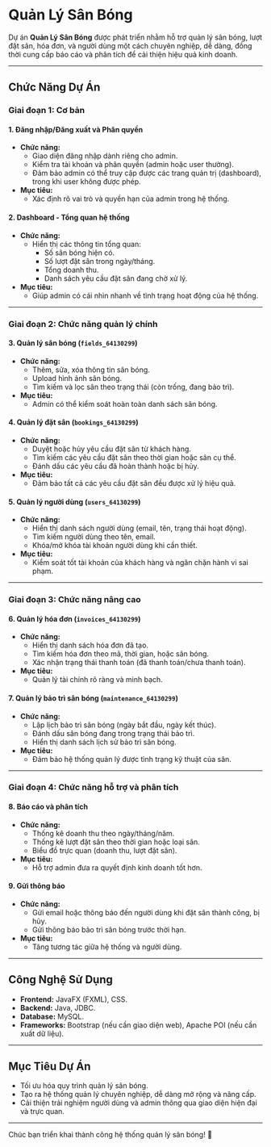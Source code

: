 # Quản Lý Sân Bóng

Dự án **Quản Lý Sân Bóng** được phát triển nhằm hỗ trợ quản lý sân bóng, lượt đặt sân, hóa đơn, và người dùng một cách chuyên nghiệp, dễ dàng, đồng thời cung cấp báo cáo và phân tích để cải thiện hiệu quả kinh doanh.

---

## Chức Năng Dự Án

### Giai đoạn 1: Cơ bản

#### 1. Đăng nhập/Đăng xuất và Phân quyền
- **Chức năng:**
  - Giao diện đăng nhập dành riêng cho admin.
  - Kiểm tra tài khoản và phân quyền (admin hoặc user thường).
  - Đảm bảo admin có thể truy cập được các trang quản trị (dashboard), trong khi user không được phép.
- **Mục tiêu:**
  - Xác định rõ vai trò và quyền hạn của admin trong hệ thống.

#### 2. Dashboard - Tổng quan hệ thống
- **Chức năng:**
  - Hiển thị các thông tin tổng quan:
    - Số sân bóng hiện có.
    - Số lượt đặt sân trong ngày/tháng.
    - Tổng doanh thu.
    - Danh sách yêu cầu đặt sân đang chờ xử lý.
- **Mục tiêu:**
  - Giúp admin có cái nhìn nhanh về tình trạng hoạt động của hệ thống.

---

### Giai đoạn 2: Chức năng quản lý chính

#### 3. Quản lý sân bóng (`fields_64130299`)
- **Chức năng:**
  - Thêm, sửa, xóa thông tin sân bóng.
  - Upload hình ảnh sân bóng.
  - Tìm kiếm và lọc sân theo trạng thái (còn trống, đang bảo trì).
- **Mục tiêu:**
  - Admin có thể kiểm soát hoàn toàn danh sách sân bóng.

#### 4. Quản lý đặt sân (`bookings_64130299`)
- **Chức năng:**
  - Duyệt hoặc hủy yêu cầu đặt sân từ khách hàng.
  - Tìm kiếm các yêu cầu đặt sân theo thời gian hoặc sân cụ thể.
  - Đánh dấu các yêu cầu đã hoàn thành hoặc bị hủy.
- **Mục tiêu:**
  - Đảm bảo tất cả các yêu cầu đặt sân đều được xử lý hiệu quả.

#### 5. Quản lý người dùng (`users_64130299`)
- **Chức năng:**
  - Hiển thị danh sách người dùng (email, tên, trạng thái hoạt động).
  - Tìm kiếm người dùng theo tên, email.
  - Khóa/mở khóa tài khoản người dùng khi cần thiết.
- **Mục tiêu:**
  - Kiểm soát tốt tài khoản của khách hàng và ngăn chặn hành vi sai phạm.

---

### Giai đoạn 3: Chức năng nâng cao

#### 6. Quản lý hóa đơn (`invoices_64130299`)
- **Chức năng:**
  - Hiển thị danh sách hóa đơn đã tạo.
  - Tìm kiếm hóa đơn theo mã, thời gian, hoặc sân bóng.
  - Xác nhận trạng thái thanh toán (đã thanh toán/chưa thanh toán).
- **Mục tiêu:**
  - Quản lý tài chính rõ ràng và minh bạch.

#### 7. Quản lý bảo trì sân bóng (`maintenance_64130299`)
- **Chức năng:**
  - Lập lịch bảo trì sân bóng (ngày bắt đầu, ngày kết thúc).
  - Đánh dấu sân bóng đang trong trạng thái bảo trì.
  - Hiển thị danh sách lịch sử bảo trì sân bóng.
- **Mục tiêu:**
  - Đảm bảo hệ thống quản lý được tình trạng kỹ thuật của sân.

---

### Giai đoạn 4: Chức năng hỗ trợ và phân tích

#### 8. Báo cáo và phân tích
- **Chức năng:**
  - Thống kê doanh thu theo ngày/tháng/năm.
  - Thống kê lượt đặt sân theo thời gian hoặc loại sân.
  - Biểu đồ trực quan (doanh thu, lượt đặt sân).
- **Mục tiêu:**
  - Hỗ trợ admin đưa ra quyết định kinh doanh tốt hơn.

#### 9. Gửi thông báo
- **Chức năng:**
  - Gửi email hoặc thông báo đến người dùng khi đặt sân thành công, bị hủy.
  - Gửi thông báo bảo trì sân bóng trước thời hạn.
- **Mục tiêu:**
  - Tăng tương tác giữa hệ thống và người dùng.

---

## Công Nghệ Sử Dụng
- **Frontend:** JavaFX (FXML), CSS.
- **Backend:** Java, JDBC.
- **Database:** MySQL.
- **Frameworks:** Bootstrap (nếu cần giao diện web), Apache POI (nếu cần xuất dữ liệu).

---

## Mục Tiêu Dự Án
- Tối ưu hóa quy trình quản lý sân bóng.
- Tạo ra hệ thống quản lý chuyên nghiệp, dễ dàng mở rộng và nâng cấp.
- Cải thiện trải nghiệm người dùng và admin thông qua giao diện hiện đại và trực quan.

---

Chúc bạn triển khai thành công hệ thống quản lý sân bóng! 🚀
